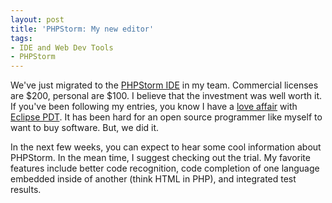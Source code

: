 ```yaml
---
layout: post
title: 'PHPStorm: My new editor'
tags:
- IDE and Web Dev Tools
- PHPStorm
---
```


We've just migrated to the [PHPStorm IDE](http://www.jetbrains.com/phpstorm/) in my team.  Commercial licenses are $200, personal are $100.  I believe that the investment was well worth it.  If you've been following my entries, you know I have a [love affair](http://aaronsaray.com/blog/category/eclipse-pdt/) with [Eclipse PDT](http://www.zend.com/en/community/pdt/).  It has been hard for an open source programmer like myself to want to buy software.  But, we did it.

In the next few weeks, you can expect to hear some cool information about PHPStorm.  In the mean time, I suggest checking out the trial.  My favorite features include better code recognition, code completion of one language embedded inside of another (think HTML in PHP), and integrated test results.
